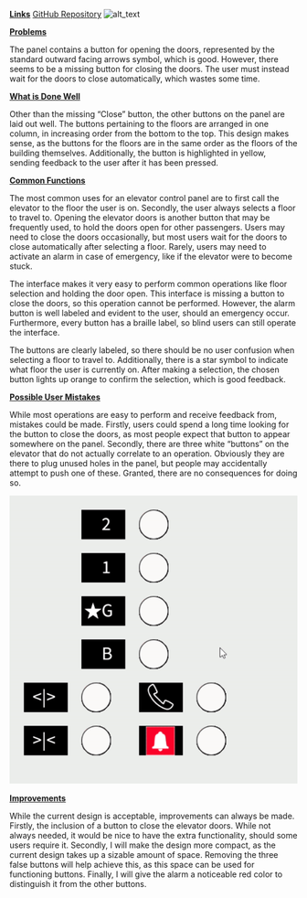 **<span style="text-decoration:underline;">Links</span>**
[GitHub Repository](https://github.com/MichaelGumm/p1.Michael.Gumm)
![alt_text](image1.gif "image_tooltip")


**<span style="text-decoration:underline;">Problems</span>**

The panel contains a button for opening the doors, represented by the standard outward facing arrows symbol, which is good. However, there seems to be a missing button for closing the doors. The user must instead wait for the doors to close automatically, which wastes some time.

**<span style="text-decoration:underline;">What is Done Well</span>**

Other than the missing “Close” button, the other buttons on the panel are laid out well. The buttons pertaining to the floors are arranged in one column, in increasing order from the bottom to the top. This design makes sense, as the buttons for the floors are in the same order as the floors of the building themselves. Additionally, the button is highlighted in yellow, sending feedback to the user after it has been pressed.

**<span style="text-decoration:underline;">Common Functions</span>**

The most common uses for an elevator control panel are to first call the elevator to the floor the user is on. Secondly, the user always selects a floor to travel to. Opening the elevator doors is another button that may be frequently used, to hold the doors open for other passengers. Users may need to close the doors occasionally, but most users wait for the doors to close automatically after selecting a floor. Rarely, users may need to activate an alarm in case of emergency, like if the elevator were to become stuck.

 The interface makes it very easy to perform common operations like floor selection and holding the door open. This interface is missing a button to close the doors, so this operation cannot be performed. However, the alarm button is well labeled and evident to the user, should an emergency occur. Furthermore, every button has a braille label, so blind users can still operate the interface.

The buttons are clearly labeled, so there should be no user confusion when selecting a floor to travel to. Additionally, there is a star symbol to indicate what floor the user is currently on. After making a selection, the chosen button lights up orange to confirm the selection, which is good feedback.

**<span style="text-decoration:underline;">Possible User Mistakes</span>**

While most operations are easy to perform and receive feedback from, mistakes could be made. Firstly, users could spend a long time looking for the button to close the doors, as most people expect that button to appear somewhere on the panel. Secondly, there are three white “buttons” on the elevator that do not actually correlate to an operation. Obviously they are there to plug unused holes in the panel, but people may accidentally attempt to push one of these. Granted, there are no consequences for doing so.

![alt_text](p1_Michael_Gumm_UI.gif "image_tooltip")

**<span style="text-decoration:underline;">Improvements</span>**

While the current design is acceptable, improvements can always be made. Firstly, the inclusion of a button to close the elevator doors. While not always needed, it would be nice to have the extra functionality, should some users require it. Secondly, I will make the design more compact, as the current design takes up a sizable amount of space. Removing the three false buttons will help achieve this, as this space can be used for functioning buttons. Finally, I will give the alarm a noticeable red color to distinguish it from the other buttons.

